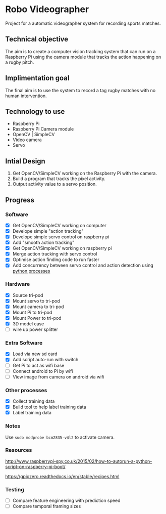 # Robo Videographer
Project for a automatic videographer system for recording sports matches.

## Technical objective
The aim is to create a computer vision tracking system that can run on a Raspberry Pi using the camera module that tracks the action happening on a rugby pitch.

## Implimentation goal
The final aim is to use the system to record a tag rugby matches with no human intervention. 

## Technology to use
* Raspberry Pi
* Raspberry Pi Camera module
* OpenCV | SimpleCV
* Video camera
* Servo

## Intial Design
1. Get OpenCV/SimpleCV working on the Raspberry Pi with the camera.
2. Build a program that tracks the pixel activity.
3. Output activity value to a servo position.

## Progress
### Software
- [x] Get OpenCV/SimpleCV working on computer
- [x] Develope simple "action tracking"
- [x] Develope simple servo control on raspberry pi
- [x] Add "smooth action tracking"
- [x] Get OpenCV/SimpleCV working on raspberry pi
- [x] Merge action tracking with servo control
- [x] Optimise action finding code to run faster 
- [x] Add concurrency between servo control and action detection using [python processes](https://docs.python.org/2/library/multiprocessing.html)

### Hardware
- [x] Source tri-pod
- [x] Mount servo to tri-pod
- [x] Mount camera to tri-pod
- [x] Mount Pi to tri-pod
- [x] Mount Power to tri-pod
- [x] 3D model case
- [ ] wire up power splitter

### Extra Software
- [x] Load via new sd card
- [x] Add script auto-run with switch
- [ ] Get Pi to act as wifi base
- [ ] Connect android to Pi by wifi
- [ ] View image from camera on android via wifi

### Other processes
- [x] Collect training data
- [x] Build tool to help label training data
- [x] Label training data

### Notes

Use `sudo modprobe bcm2835-v4l2` to activate camera.

### Resources

http://www.raspberrypi-spy.co.uk/2015/02/how-to-autorun-a-python-script-on-raspberry-pi-boot/

https://gpiozero.readthedocs.io/en/stable/recipes.html

### Testing 
- [ ] Compare feature engineering with prediction speed 
- [ ] Compare temporal framing sizes

